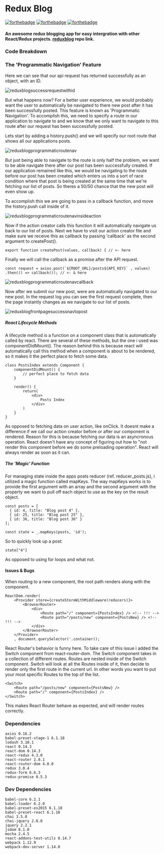 # Redux Blog

[![forthebadge](http://forthebadge.com/images/badges/built-with-swag.svg)](http://forthebadge.com) [![forthebadge](http://forthebadge.com/images/badges/uses-js.svg)](http://forthebadge.com) [![forthebadge](http://forthebadge.com/images/badges/gluten-free.svg)](http://forthebadge.com)

#### An awesome redux blogging app for easy intergration with other React/Redux projects. [reduxblog](https://github.com/BlakeRedwolf/reduxblog) repo link.

### Code Breakdown

### The 'Programmatic Navigation' Feature

Here we can see that our api request has returned successfully as an object, with an ID.

![reduxblogsuccessrequestwithid](https://user-images.githubusercontent.com/22486834/30468260-00355954-999f-11e7-8a0a-2ff6244e1181.JPG)

But what happens now? For a better user experience, we would probably want the user to automatically be navigated to there new post after it has been successfully posted. This feature is known as 'Programmatic Navigation'. To accomplish this, we need to specify a route in our application to navigate to and we know that we only want to navigate to this route after our request has been successfully posted.

Lets start by adding a history.push() and we will specify our root route that shows all our applications posts.

![reduxblogprogrammaticroutenav](https://user-images.githubusercontent.com/22486834/30468266-08a1a052-999f-11e7-9d74-5b7b8a69417e.JPG)

But just being able to navigate to the route is only half the problem, we want to be able navigate there after our post has been successfully created. If our application remained like this, we would be navigating to the route before our post has been created which enters us into a sort of race condition where that post is being created at the same time that we're fetching our list of posts. So theres a 50/50 chance that the new post will even show up.

To accomplish this we are going to pass in a callback function, and move the history.push call inside of it.

![reduxblogprogrammaticroutenavinsideaction](https://user-images.githubusercontent.com/22486834/30468268-0a02c200-999f-11e7-92bf-8314b59822b3.JPG)

Now if the action creator calls this function it will automatically navigate us back to our list of posts. Next we have to visit our action creator file and make sure we receive this as callback by passing 'callback' as the second argument to createPost(). 

```
export function createPost(values, callback) { // <- here
```

Finally we will call the callback as a promise after the API request.

```
const request = axios.post(`${ROOT_URL}/posts${API_KEY}` , values)
.then(() => callback()); // <- & here
```

![reduxblogprogrammaticroutenavcallback](https://user-images.githubusercontent.com/22486834/30468269-0bb252aa-999f-11e7-9dfd-28f903fc8de9.JPG)

 Now after we submit our new post, were are automatically navigated to our new post. In the request log you can see the first request complete, then the page instantly changes as we navigate to our list of posts.

![reduxblogfrontpagesuccessnavtopost](https://user-images.githubusercontent.com/22486834/30468244-f3c9f03a-999e-11e7-9727-1816c58f1268.JPG)

##### React Lifecycle Methods

A lifecycle method is a function on a component class that is automatically called by react.
There are several of these methods, but the one i used was componentDidMount(). The reason behind this is because react will automatically call this method when a component is about to be rendered, so it makes it the perfect place to fetch some data.

```
class PostsIndex extends Component {
    componentDidMount() {
        // perfect place to fetch data
    }

    render() {
        return(
            <div>
                Posts Index
            </div>
        )
    }
}
```

As opposed to fetching data on user action, like onClick. It doesnt make a difference if we call our action creator before or after our component is rendered. Reason for this is because fetching our data is an asyncronous operation. React doesn't have any concept of figuring out how to "not render this component before we do some preloading operation". React will always render as soon as it can.

##### The 'Magic' Function

For managing state inside the apps posts reducer (ref. reducer_posts.js), i utilized a magic function called mapKeys. The way mapKeys works is to provide the first argument with an array and the second argument with the property we want to pull off each object to use as the key on the result object. 

```
const posts = [
  { id: 4, title: "Blog post 4" },
  { id: 25, title: "Blog post 25" },
  { id: 36, title: "Blog post 36" }
];

const state = _.mapKeys(posts, 'id');
```

So to quickly look up a post:

```
state["4"]
```
As opposed to using for loops and what not.

#### Issues & Bugs

When routing to a new component, the root path renders along with the component.

```
ReactDom.render(
    <Provider store={createStoreWithMiddleware(reducers)}>
        <BrowserRouter>
            <div>
                <Route path="/" component={PostsIndex} /> <!-- !!! -->
                <Route path="/posts/new" component={PostsNew} /> <!-- !!! -->
            </div>
        </BrowserRouter>
    </Provider>
    , document.querySelector('.container));
```

React Router's behavior is funny here. To take care of this issue i added the Switch component from react-router-dom. The Switch component takes in a collection of different routes. Routes are nested inside of the Switch component. Switch will look at all the Routes inside of it, then decide to render only the first route in the current url. In other words you want to put your most specific Routes to the top of the list.

```
<Switch>
    <Route path="/posts/new" component={PostsNew} />
    <Route path="/" component={PostsIndex} />
</Switch>
```

This makes React Router behave as expected, and will render routes correctly.

### Dependencies

    axios 0.16.2
    babel-preset-stage-1 6.1.18
    lodash 3.10.1
    react 0.14.3
    react-dom 0.14.3
    react-redux 4.3.0
    react-router 2.0.1
    react-router-dom 4.0.0
    redux 3.0.4
    redux-form 6.6.3
    redux-promise 0.5.3

### Dev Dependencies

    babel-core 6.2.1
    babel-loader 6.2.0
    babel-preset-es2015 6.1.18
    babel-preset-react 6.1.18
    chai 3.5.0
    chai-jquery 2.0.0
    jquery 2.2.1
    jsdom 8.1.0
    mocha 2.4.5
    react-addons-test-utils 0.14.7
    webpack 1.12.9
    webpack-dev-server 1.14.0
